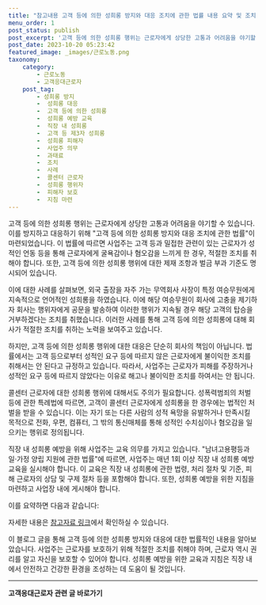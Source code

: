 ```yaml
---
title: "참고내용 고객 등에 의한 성희롱 방지와 대응 조치에 관한 법률 내용 요약 및 조치 방법"
menu_order: 1
post_status: publish
post_excerpt: '고객 등에 의한 성희롱 행위는 근로자에게 상당한 고통과 어려움을 야기할 수 있습니다. 이를 방지하고 대응하기 위해  고객 등에 의한 성희롱 방지와 대응 조치에 관한 법률 이 마련되었습니다. 이 법률에 따르면 사업주는 고객 등과 밀접한 관련이 있는 근로자가 성적인 언동 등을 통해 근로자에게 굴욕감이나 혐오감을 느끼게 한 경우, 적절한 조치를 취해야 합니다. 또한, 고객 등에 의한 성희롱 행위에 대한 제재 조항과 벌금 부과 기준도 명시되어 있습니다.'
post_date: 2023-10-20 05:23:42
featured_image: _images/근로노동.png
taxonomy:
    category:
        - 근로노동
        - 고객응대근로자
    post_tag:
        - 성희롱 방지
        -  성희롱 대응
        -  고객 등에 의한 성희롱
        -  성희롱 예방 교육
        -  직장 내 성희롱
        -  고객 등 제3자 성희롱
        -  성희롱 피해자
        -  사업주 의무
        -  과태료
        -  조치
        -  사례
        -  콜센터 근로자
        -  성희롱 행위자
        -  피해자 보호
        -  지침 마련
---
```



고객 등에 의한 성희롱 행위는 근로자에게 상당한 고통과 어려움을 야기할 수 있습니다. 이를 방지하고 대응하기 위해 "고객 등에 의한 성희롱 방지와 대응 조치에 관한 법률"이 마련되었습니다. 이 법률에 따르면 사업주는 고객 등과 밀접한 관련이 있는 근로자가 성적인 언동 등을 통해 근로자에게 굴욕감이나 혐오감을 느끼게 한 경우, 적절한 조치를 취해야 합니다. 또한, 고객 등에 의한 성희롱 행위에 대한 제재 조항과 벌금 부과 기준도 명시되어 있습니다.

이에 대한 사례를 살펴보면, 외국 출장을 자주 가는 무역회사 사장이 특정 여승무원에게 지속적으로 언어적인 성희롱을 하였습니다. 이에 해당 여승무원이 회사에 고충을 제기하자 회사는 행위자에게 공문을 발송하여 이러한 행위가 지속될 경우 해당 고객의 탑승을 거부하겠다는 조치를 취했습니다. 이러한 사례를 통해 고객 등에 의한 성희롱에 대해 회사가 적절한 조치를 취하는 노력을 보여주고 있습니다.

하지만, 고객 등에 의한 성희롱 행위에 대한 대응은 단순히 회사의 책임이 아닙니다. 법률에서는 고객 등으로부터 성적인 요구 등에 따르지 않은 근로자에게 불이익한 조치를 취해서는 안 된다고 규정하고 있습니다. 따라서, 사업주는 근로자가 피해를 주장하거나 성적인 요구 등에 따르지 않았다는 이유로 해고나 불이익한 조치를 하여서는 안 됩니다.

콜센터 근로자에 대한 성희롱 행위에 대해서도 주의가 필요합니다. 성폭력범죄의 처벌 등에 관한 특례법에 따르면, 고객이 콜센터 근로자에게 성희롱을 한 경우에는 법적인 처벌을 받을 수 있습니다. 이는 자기 또는 다른 사람의 성적 욕망을 유발하거나 만족시킬 목적으로 전화, 우편, 컴퓨터, 그 밖의 통신매체를 통해 성적인 수치심이나 혐오감을 일으키는 행위로 정의됩니다.

직장 내 성희롱 예방을 위해 사업주는 교육 의무를 가지고 있습니다. "남녀고용평등과 일·가정 양립 지원에 관한 법률"에 따르면, 사업주는 매년 1회 이상 직장 내 성희롱 예방 교육을 실시해야 합니다. 이 교육은 직장 내 성희롱에 관한 법령, 처리 절차 및 기준, 피해 근로자의 상담 및 구제 절차 등을 포함해야 합니다. 또한, 성희롱 예방을 위한 지침을 마련하고 사업장 내에 게시해야 합니다.

이를 요약하면 다음과 같습니다:

자세한 내용은 [참고자료 링크](링크)에서 확인하실 수 있습니다.

이 블로그 글을 통해 고객 등에 의한 성희롱 방지와 대응에 대한 법률적인 내용을 알아보았습니다. 사업주는 근로자를 보호하기 위해 적절한 조치를 취해야 하며, 근로자 역시 권리를 알고 자신을 보호할 수 있어야 합니다. 성희롱 예방을 위한 교육과 지침은 직장 내에서 안전하고 건강한 환경을 조성하는 데 도움이 될 것입니다.
<!-- wp:separator -->
<hr class="wp-block-separator has-alpha-channel-opacity"/>
<!-- /wp:separator -->

<!-- wp:group {"backgroundColor":"base","layout":{"type":"constrained"}} -->
<div class="wp-block-group has-base-background-color has-background"><!-- wp:paragraph {"align":"center","fontSize":"medium"} -->
<p class="has-text-align-center has-large-font-size"><strong>고객응대근로자 관련 글 바로가기</strong></p>
<!-- /wp:paragraph -->


<!-- wp:latest-posts
{"categories":[{"id":9570,"count":19,"description":"","link":"https://uknowlaw.com/category/%ea%b3%a0%ea%b0%9d%ec%9d%91%eb%8c%80%ea%b7%bc%eb%a1%9c%ec%9e%90/","name":"고객응대근로자","slug":"고객응대근로자","taxonomy":"category","parent":0,"meta":[],"_links":{"self":[{"href":"https://uknowlaw.com/wp-json/wp/v2/categories/9570"}],"collection":[{"href":"https://uknowlaw.com/wp-json/wp/v2/categories"}],"about":[{"href":"https://uknowlaw.com/wp-json/wp/v2/taxonomies/category"}],"wp:post_type":[{"href":"https://uknowlaw.com/wp-json/wp/v2/posts?categories=9570"}],"curies":[{"name":"wp","href":"https://api.w.org/{rel}","templated":true}]}}],"postsToShow":100,"excerptLength":28,"postLayout":"grid","columns":2,"featuredImageAlign":"left","featuredImageSizeSlug":"large","fontSize":16px} /--></div>
<!-- /wp:group -->